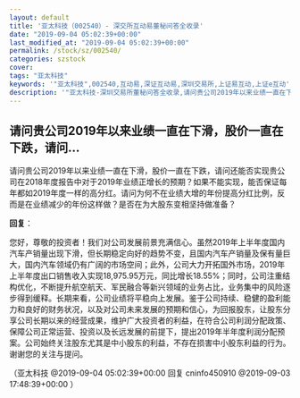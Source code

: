 ```yaml
---
layout: default
title: '亚太科技（002540）- 深交所互动易董秘问答全收录'
date: "2019-09-04 05:02:39+00:00"
last_modified_at: "2019-09-04 05:02:39+00:00"
permalink: /stock/sz/002540/
categories: szstock
cover: 
tags: "亚太科技"
keywords: '"亚太科技",002540,互动易,深证互动易,深圳交易所,上证易互动,上证e互动'
description: '"亚太科技-深圳交易所董秘问答全收录,请问贵公司2019年以来业绩一直在下滑，股价一直在下跌，请问还能否实现贵公司在2018年度报告中对于2019年业绩正增长的预期？如果不能实现，能否保证每年都如2019年度一样的高分红。请问为何不在业绩大增的年份提高分红比例，反而是在业绩减少的年份这样做？是否在为大股东变相坚持做准备？"'
---
```


## 请问贵公司2019年以来业绩一直在下滑，股价一直在下跌，请问...

请问贵公司2019年以来业绩一直在下滑，股价一直在下跌，请问还能否实现贵公司在2018年度报告中对于2019年业绩正增长的预期？如果不能实现，能否保证每年都如2019年度一样的高分红。请问为何不在业绩大增的年份提高分红比例，反而是在业绩减少的年份这样做？是否在为大股东变相坚持做准备？

**回复**：

您好，尊敬的投资者！我们对公司发展前景充满信心。虽然2019年上半年度国内汽车产销量出现下滑，但长期稳定向好的趋势不变，且国内汽车产销量及保有量巨大，国内汽车领域仍有广阔的市场空间；此外，公司大力开拓国外市场，2019年上半年度出口销售收入实现18,975.95万元，同比增长18.55%；同时，公司注重结构优化，不断提升航空航天、军民融合等新兴领域的业务占比，业务集中的风险逐步得到缓释。长期来看，公司业绩将平稳向上发展。鉴于公司持续、稳健的盈利能力和良好的财务状况，以及对公司未来发展的预期和信心，为回报股东，让股东分享公司长期以来的经营成果，维护广大投资者的利益，在符合公司利润分配政策、保障公司正常运营、投资以及长远发展的前提下，提出2019年半年度利润分配预案。公司始终关注股东尤其是中小股东的利益，不存在损害中小股东利益的行为。谢谢您的关注与提问。 

（亚太科技  @2019-09-04 05:02:39+00:00 回复 cninfo450910  @2019-09-03 17:48:39+00:00 ）

